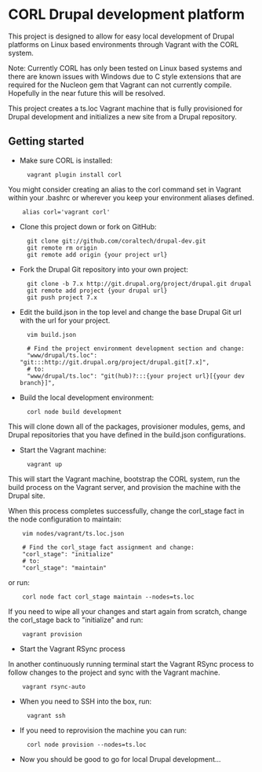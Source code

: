 
CORL Drupal development platform
================================

This project is designed to allow for easy local development of Drupal platforms
on Linux based environments through Vagrant with the CORL system.

Note:  Currently CORL has only been tested on Linux based systems and there are
known issues with Windows due to C style extensions that are required for the
Nucleon gem that Vagrant can not currently compile.  Hopefully in the near
future this will be resolved.

This project creates a ts.loc Vagrant machine that is fully provisioned
for Drupal development and initializes a new site from a Drupal repository.

Getting started
---------------

* Make sure CORL is installed:

        vagrant plugin install corl

You might consider creating an alias to the corl command set in Vagrant within
your .bashrc or wherever you keep your environment aliases defined.

        alias corl='vagrant corl'

* Clone this project down or fork on GitHub:

        git clone git://github.com/coraltech/drupal-dev.git
        git remote rm origin
        git remote add origin {your project url}

* Fork the Drupal Git repository into your own project:

        git clone -b 7.x http://git.drupal.org/project/drupal.git drupal
        git remote add project {your drupal url}
        git push project 7.x

* Edit the build.json in the top level and change the base Drupal Git url with
the url for your project.

        vim build.json

        # Find the project environment development section and change:
        "www/drupal/ts.loc": "git:::http://git.drupal.org/project/drupal.git[7.x]",
        # to:
        "www/drupal/ts.loc": "git(hub)?:::{your project url}[{your dev branch}]",

* Build the local development environment:

        corl node build development

This will clone down all of the packages, provisioner modules, gems, and Drupal
repositories that you have defined in the build.json configurations.

* Start the Vagrant machine:

        vagrant up

This will start the Vagrant machine, bootstrap the CORL system, run the build
process on the Vagrant server, and provision the machine with the Drupal site.

When this process completes successfully, change the corl_stage fact in the node
configuration to maintain:

        vim nodes/vagrant/ts.loc.json

        # Find the corl_stage fact assignment and change:
        "corl_stage": "initialize"
        # to:
        "corl_stage": "maintain"

or run:

        corl node fact corl_stage maintain --nodes=ts.loc

If you need to wipe all your changes and start again from scratch, change the
corl_stage back to "initialize" and run:

        vagrant provision

* Start the Vagrant RSync process

In another continuously running terminal start the Vagrant RSync process to
follow changes to the project and sync with the Vagrant machine.

        vagrant rsync-auto

* When you need to SSH into the box, run:

        vagrant ssh

* If you need to reprovision the machine you can run:

        corl node provision --nodes=ts.loc

* Now you should be good to go for local Drupal development...
